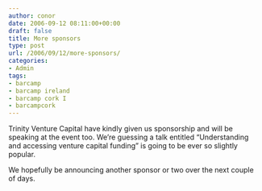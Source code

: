 ```yaml
---
author: conor
date: 2006-09-12 08:11:00+00:00
draft: false
title: More sponsors
type: post
url: /2006/09/12/more-sponsors/
categories:
- Admin
tags:
- barcamp
- barcamp ireland
- barcamp cork I
- barcampcork
---
```


Trinity Venture Capital have kindly given us sponsorship and will be speaking at the event too. We’re guessing a talk entitled “Understanding and accessing venture capital funding” is going to be ever so slightly popular.

We hopefully be announcing another sponsor or two over the next couple of days.
